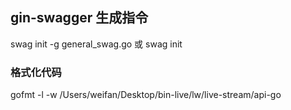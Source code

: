 ## gin-swagger 生成指令
swag init -g general_swag.go
或
swag init 

### 格式化代码
gofmt -l -w /Users/weifan/Desktop/bin-live/lw/live-stream/api-go
